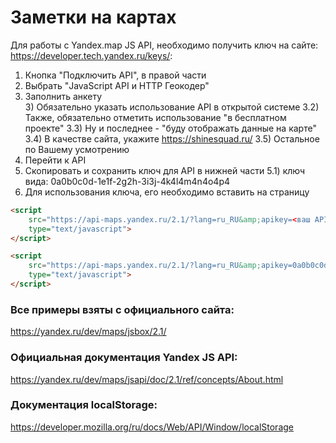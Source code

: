 # Заметки на картах

Для работы с Yandex.map JS API, необходимо получить
ключ на сайте: https://developer.tech.yandex.ru/keys/:

1) Кнопка "Подключить API", в правой части
2) Выбрать "JavaScript API и HTTP Геокодер"
3) Заполнить анкету  
	3) Обязательно указать использование API в открытой системе
	3.2) Также, обязательно отметить использование "в бесплатном проекте"
	3.3) Ну и последнее - "буду отображать данные на карте"
	3.4) В качестве сайта, укажите https://shinesquad.ru/
	3.5) Остальное по Вашему усмотрению
4) Перейти к API
5) Скопировать и сохранить ключ для API в нижней части
	5.1) ключ вида: 0a0b0c0d-1e1f-2g2h-3i3j-4k4l4m4n4o4p4
6) Для использования ключа, его необходимо вставить на страницу
```html
<script 
    src="https://api-maps.yandex.ru/2.1/?lang=ru_RU&amp;apikey=<ваш API-ключ>"
    type="text/javascript">
</script>
```
```html
<script 
    src="https://api-maps.yandex.ru/2.1/?lang=ru_RU&amp;apikey=0a0b0c0d-1e1f-2g2h-3i3j-4k4l4m4n4o4p4"
    type="text/javascript">
</script>
```

### Все примеры взяты с официального сайта:

https://yandex.ru/dev/maps/jsbox/2.1/

### Официальная документация Yandex JS API:

https://yandex.ru/dev/maps/jsapi/doc/2.1/ref/concepts/About.html

### Документация localStorage:

https://developer.mozilla.org/ru/docs/Web/API/Window/localStorage